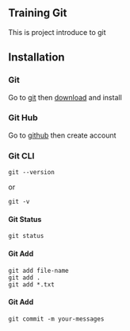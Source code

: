 ## Training Git

This is project introduce to git

## Installation

### Git
Go to [git](https://git-scm.com/) then [download](https://git-scm.com/downloads) and install

### Git Hub
Go to [github](https://github.com) then create account

### Git CLI
	
	git --version

or

	git -v
	
#### Git Status
		
	git status
	
#### Git Add
		
	git add file-name
	git add .
	git add *.txt
	
#### Git Add

	git commit -m your-messages
	
	